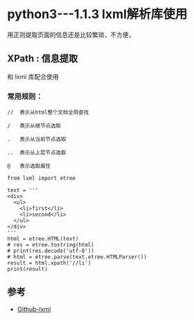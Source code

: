 # python3---1.1.3 lxml解析库使用

用正则提取页面的信息还是比较繁琐，不方便，




## XPath : 信息提取

和 lxml 库配合使用


### 常用规则：
```
//  表示从html整个文档全局查找

/   表示从根节点选取

.   表示从当前节点选取

..  表示从上层节点选取

@   表示选取属性
```


```
from lxml import etree

text = '''
<div>
  <ul>
    <li>first</li>
    <li>second</li>
  </ul>
</div>
'''
html = etree.HTML(text)
# res = etree.tostring(html)
# print(res.decode('utf-8'))
# html = etree.parse(text,etree.HTMLParser())
result = html.xpath('//li')
print(result)
```


## 参考
- [Github-lxml](https://github.com/lxml/lxml)

